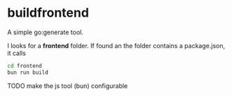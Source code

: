 # buildfrontend

A simple go:generate tool.

I looks for a **frontend** folder. If found an the folder contains a package.json, it calls
```sh
cd frontend
bun run build
```


TODO make the js tool (bun) configurable
